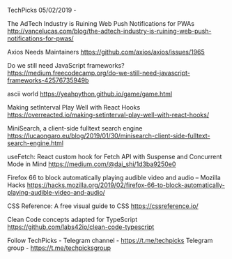 TechPicks 05/02/2019 -

The AdTech Industry is Ruining Web Push Notifications for PWAs
http://vancelucas.com/blog/the-adtech-industry-is-ruining-web-push-notifications-for-pwas/

Axios Needs Maintainers
https://github.com/axios/axios/issues/1965

Do we still need JavaScript frameworks?
https://medium.freecodecamp.org/do-we-still-need-javascript-frameworks-42576735949b

ascii world
https://yeahpython.github.io/game/game.html

Making setInterval Play Well with React Hooks
https://overreacted.io/making-setinterval-play-well-with-react-hooks/

MiniSearch, a client-side fulltext search engine
https://lucaongaro.eu/blog/2019/01/30/minisearch-client-side-fulltext-search-engine.html

useFetch: React custom hook for Fetch API with Suspense and Concurrent Mode in Mind
https://medium.com/@dai_shi/1d3ba9250e0

Firefox 66 to block automatically playing audible video and audio – Mozilla Hacks
https://hacks.mozilla.org/2019/02/firefox-66-to-block-automatically-playing-audible-video-and-audio/

CSS Reference: A free visual guide to CSS
https://cssreference.io/

Clean Code concepts adapted for TypeScript
https://github.com/labs42io/clean-code-typescript

Follow TechPicks -
Telegram channel - https://t.me/techpicks
Telegram group - https://t.me/techpicksgroup